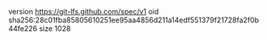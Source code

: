 version https://git-lfs.github.com/spec/v1
oid sha256:28c01fba85805610251ee95aa4856d211a14edf551379f21728fa2f0b44fe226
size 1028
